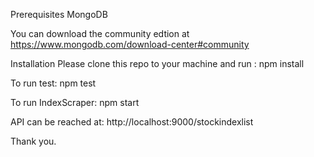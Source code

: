 Prerequisites
MongoDB

You can download the community edtion at https://www.mongodb.com/download-center#community

Installation
Please clone this repo to your machine and run : npm install

To run test: npm test

To run IndexScraper: npm start

API can be reached at: http://localhost:9000/stockindexlist

Thank you.